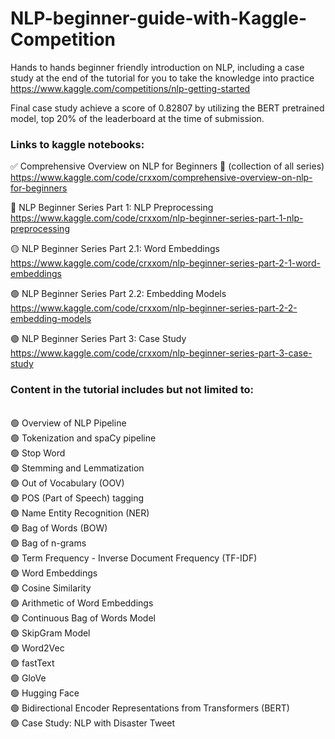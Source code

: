 # NLP-beginner-guide-with-Kaggle-Competition

Hands to hands beginner friendly introduction on NLP, including a case study at the end of the tutorial for you to take the knowledge into practice https://www.kaggle.com/competitions/nlp-getting-started

Final case study achieve a score of 0.82807 by utilizing the BERT pretrained model, top 20% of the leaderboard at the time of submission.

### Links to kaggle notebooks: <br>

✅ Comprehensive Overview on NLP for Beginners 🥳 (collection of all series)
https://www.kaggle.com/code/crxxom/comprehensive-overview-on-nlp-for-beginners

🔴 NLP Beginner Series Part 1: NLP Preprocessing
https://www.kaggle.com/code/crxxom/nlp-beginner-series-part-1-nlp-preprocessing

🟡 NLP Beginner Series Part 2.1: Word Embeddings
https://www.kaggle.com/code/crxxom/nlp-beginner-series-part-2-1-word-embeddings

🟢 NLP Beginner Series Part 2.2: Embedding Models
https://www.kaggle.com/code/crxxom/nlp-beginner-series-part-2-2-embedding-models

🟣 NLP Beginner Series Part 3: Case Study
https://www.kaggle.com/code/crxxom/nlp-beginner-series-part-3-case-study


### Content in the tutorial includes but not limited to: <br>
<br>
🟢 Overview of NLP Pipeline <br>
🟢 Tokenization and spaCy pipeline <br>
🟢 Stop Word <br>
🟢 Stemming and Lemmatization <br>
🟢 Out of Vocabulary (OOV) <br>
🟢 POS (Part of Speech) tagging <br>
🟢 Name Entity Recognition (NER) <br>
🟢 Bag of Words (BOW) <br>
🟢 Bag of n-grams <br>
🟢 Term Frequency - Inverse Document Frequency (TF-IDF) <br>
🟢 Word Embeddings <br>
🟢 Cosine Similarity <br>
🟢 Arithmetic of Word Embeddings <br>
🟢 Continuous Bag of Words Model <br>
🟢 SkipGram Model <br>
🟢 Word2Vec <br>
🟢 fastText <br>
🟢 GloVe <br>
🟢 Hugging Face <br>
🟢 Bidirectional Encoder Representations from Transformers (BERT) <br>
🟢 Case Study: NLP with Disaster Tweet <br>
